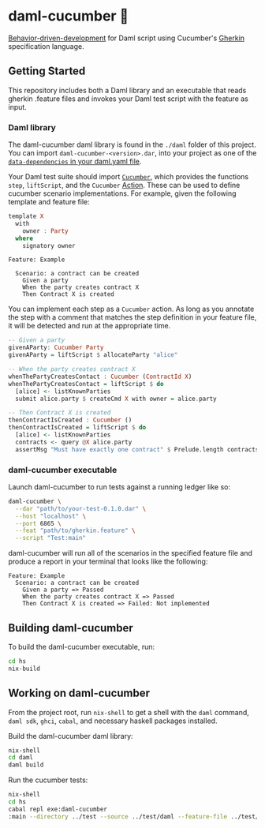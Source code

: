 # daml-cucumber 🥒

[Behavior-driven-development](https://cucumber.io/docs/bdd/) for Daml script using Cucumber's [Gherkin](https://cucumber.io/docs/gherkin/reference/) specification language.

## Getting Started

This repository includes both a Daml library and an executable that reads gherkin .feature files and invokes your Daml test script with the feature as input.

### Daml library

The daml-cucumber daml library is found in the `./daml` folder of this project. You can import `daml-cucumber-<version>.dar`, into your project as one of the [`data-dependencies` in your daml.yaml file](https://docs.daml.com/tools/assistant-build.html#add-a-package-to-a-multi-package-configuration).

Your Daml test suite should import [`Cucumber`](./daml/Cucumber.daml), which provides the functions `step`, `liftScript`, and the `Cucumber` [Action](https://docs.daml.com/daml/intro/5_Restrictions.html#actions-and-do-blocks). These can be used to define cucumber scenario implementations. For example, given the following template and feature file:

```haskell
template X
  with
    owner : Party
  where
    signatory owner
```

```cucumber
Feature: Example

  Scenario: a contract can be created
    Given a party
    When the party creates contract X
    Then Contract X is created
```

You can implement each step as a `Cucumber` action. As long as you annotate the step with a comment that matches the step definition in your feature file, it will be detected and run at the appropriate time.

```haskell
-- Given a party
givenAParty: Cucumber Party
givenAParty = liftScript $ allocateParty "alice"

-- When the party creates contract X
whenThePartyCreatesContact : Cucumber (ContractId X)
whenThePartyCreatesContact = liftScript $ do
  [alice] <- listKnownParties
  submit alice.party $ createCmd X with owner = alice.party

-- Then Contract X is created
thenContractIsCreated : Cucumber ()
thenContractIsCreated = liftScript $ do
  [alice] <- listKnownParties
  contracts <- query @X alice.party
  assertMsg "Must have exactly one contract" $ Prelude.length contracts == 1
```

### daml-cucumber executable

Launch daml-cucumber to run tests against a running ledger like so:

```bash
daml-cucumber \
  --dar "path/to/your-test-0.1.0.dar" \
  --host "localhost" \
  --port 6865 \
  --feat "path/to/gherkin.feature" \
  --script "Test:main"
```

daml-cucumber will run all of the scenarios in the specified feature file and produce a report in your terminal that looks like the following:

```
Feature: Example
  Scenario: a contract can be created
    Given a party => Passed
    When the party creates contract X => Passed
    Then Contract X is created => Failed: Not implemented
```

## Building daml-cucumber

To build the daml-cucumber executable, run:

```bash
cd hs
nix-build
```

## Working on daml-cucumber

From the project root, run `nix-shell` to get a shell with the `daml` command, `daml sdk`, `ghci`, `cabal`, and necessary haskell packages installed.

Build the daml-cucumber daml library:

```bash
nix-shell
cd daml
daml build
```

Run the cucumber tests:

```bash
nix-shell
cd hs
cabal repl exe:daml-cucumber
:main --directory ../test --source ../test/daml --feature-file ../test/features.feature
```
